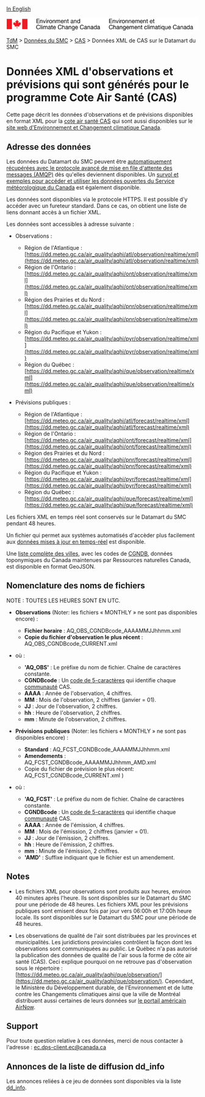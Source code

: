 [In English](readme_aqhi-datamartxml_en.md)

![ECCC logo](../../img_eccc-logo.png)

[TdM](../../readme_fr.md) > [Données du SMC](../readme_fr.md) > [CAS](readme_aqhi_fr.md) > Données XML de CAS sur le Datamart du SMC

# Données XML d'observations et prévisions qui sont générés pour le programme Cote Air Santé (CAS)

Cette page décrit les données d'observations et de prévisions disponibles en format XML pour la [cote air santé CAS](readme_aqhi_fr.md) qui sont aussi disponibles sur le [site web d'Environnement et Changement climatique Canada](https://meteo.gc.ca/airquality/pages/index_f.html). 

## Adresse des données 

Les données du Datamart du SMC peuvent être [automatiquement récupérées avec le protocole avancé de mise en file d'attente des messages (AMQP)](../../msc-datamart/amqp_fr.md) dès qu'elles deviennent disponibles. Un [survol et exemples pour accéder et utiliser les données ouvertes du Service météorologique du Canada](../../usage/readme_fr.md) est également disponible.

Les données sont disponibles via le protocole HTTPS. Il est possible d’y accéder avec un fureteur standard. Dans ce cas, on obtient une liste de liens donnant accès à un fichier XML.

Les données sont accessibles à adresse suivante :

* Observations : 

    * Région de l'Atlantique : [https://dd.meteo.gc.ca/air_quality/aqhi/atl/observation/realtime/xml](https://dd.meteo.gc.ca/air_quality/aqhi/atl/observation/realtime/xml)
    * Région de l'Ontario : [https://dd.meteo.gc.ca/air_quality/aqhi/ont/observation/realtime/xml](https://dd.meteo.gc.ca/air_quality/aqhi/ont/observation/realtime/xml)
    * Région des Prairies et du Nord : [https://dd.meteo.gc.ca/air_quality/aqhi/pnr/observation/realtime/xml](https://dd.meteo.gc.ca/air_quality/aqhi/pnr/observation/realtime/xml)
    * Région du Pacifique et Yukon : [https://dd.meteo.gc.ca/air_quality/aqhi/pyr/observation/realtime/xml](https://dd.meteo.gc.ca/air_quality/aqhi/pyr/observation/realtime/xml)
    * Région du Québec : [https://dd.meteo.gc.ca/air_quality/aqhi/que/observation/realtime/xml](https://dd.meteo.gc.ca/air_quality/aqhi/que/observation/realtime/xml)
    
* Prévisions publiques : 
  
    * Région de l'Atlantique : [https://dd.meteo.gc.ca/air_quality/aqhi/atl/forecast/realtime/xml](https://dd.meteo.gc.ca/air_quality/aqhi/atl/forecast/realtime/xml)
    * Région de l'Ontario : [https://dd.meteo.gc.ca/air_quality/aqhi/ont/forecast/realtime/xml](https://dd.meteo.gc.ca/air_quality/aqhi/ont/forecast/realtime/xml)
    * Région des Prairies et du Nord : [https://dd.meteo.gc.ca/air_quality/aqhi/pnr/forecast/realtime/xml](https://dd.meteo.gc.ca/air_quality/aqhi/pnr/forecast/realtime/xml)
    * Région du Pacifique et Yukon : [https://dd.meteo.gc.ca/air_quality/aqhi/pyr/forecast/realtime/xml](https://dd.meteo.gc.ca/air_quality/aqhi/pyr/forecast/realtime/xml)
    * Région du Québec : [https://dd.meteo.gc.ca/air_quality/aqhi/que/forecast/realtime/xml](https://dd.meteo.gc.ca/air_quality/aqhi/que/forecast/realtime/xml)

Les fichiers XML en temps réel sont conservés sur le Datamart du SMC pendant 48 heures.

Un fichier qui permet aux systèmes automatisés d'accèder plus facilement aux [données mises à jour en temps-réel](https://dd.meteo.gc.ca/air_quality/doc/AQHI_XML_File_List.xml) est disponible. 

Une [liste complète des villes](https://collaboration.cmc.ec.gc.ca/cmc/cmos/public_doc/msc-data/aqhi/aqhi_station.geojson), avec les codes de [CGNDB](http://www4.rncan.gc.ca/recherche-de-noms-de-lieux/unique), données toponymiques du Canada maintenues par Ressources naturelles Canada, est disponible en format GeoJSON.

## Nomenclature des noms de fichiers 

NOTE : TOUTES LES HEURES SONT EN UTC.

* **Observations** (Noter: les fichiers « MONTHLY » ne sont pas disponibles encore) :
       
    * __Fichier horaire__ : AQ_OBS_CGNDBcode_AAAAMMJJhhmm.xml
    * __Copie du fichier d'observation le plus récent__ : AQ_OBS_CGNDBcode_CURRENT.xml
    
* où :
        
    * __'AQ_OBS'__ : Le préfixe du nom de fichier. Chaîne de caractères constante.
    * __CGNDBcode__ : Un [code de 5-caractères](http://www4.rncan.gc.ca/recherche-de-noms-de-lieux/unique) qui identifie chaque [communauté](https://collaboration.cmc.ec.gc.ca/cmc/cmos/public_doc/msc-data/aqhi/aqhi_community.geojson) CAS. 
    * __AAAA__ : Année de l'observation, 4 chiffres.
    * __MM__ : Mois de l'observation, 2 chiffres (janvier = 01).
    * __JJ__ : Jour de l'observation, 2 chiffres.
    * __hh__ : Heure de l'observation, 2 chiffres.
    * __mm__ : Minute de l'observation, 2 chiffres.

* **Prévisions publiques** (Noter: les fichiers « MONTHLY » ne sont pas disponibles encore) :

    * __Standard__ :        AQ_FCST_CGNDBcode_AAAAMMJJhhmm.xml
    * __Amendements__ :     AQ_FCST_CGNDBcode_AAAAMMJJhhmm_AMD.xml
    * Copie du fichier de prévision le plus récent: AQ_FCST_CGNDBcode_CURRENT.xml )

* où :

    * __'AQ_FCST'__ : Le préfixe du nom de fichier. Chaîne de caractères constante.
    * __CGNDBcode__ : Un [code de 5-caractères](http://www4.rncan.gc.ca/recherche-de-noms-de-lieux/unique) qui identifie chaque [communauté](https://collaboration.cmc.ec.gc.ca/cmc/cmos/public_doc/msc-data/aqhi/aqhi_community.geojson) CAS. 
    * __AAAA__ : Année de l'émission, 4 chiffres.
    * __MM__ : Mois de l'émission, 2 chiffres (janvier = 01).
    * __JJ__ : Jour de l'émission, 2 chiffres.
    * __hh__ : Heure de l'émission, 2 chiffres.
    * __mm__ : Minute de l'émission, 2 chiffres.
    * __'AMD'__ :  Suffixe indiquant que le fichier est un amendement.

## Notes

* Les fichiers XML pour observations sont produits aux heures, environ 40 minutes après l'heure. Ils sont disponibles sur le Datamart du SMC pour une période de 48 heures. Les fichiers XML pour les prévisions publiques sont emisent deux fois par jour vers 06:00h et 17:00h heure locale. Ils sont disponibles sur le Datamart du SMC pour une période de 48 heures.

* Les observations de qualité de l'air sont distribuées par les provinces et municipalités. Les juridictions provinciales contrôlent la façon dont les observations sont communiquées au public. Le Québec n'a pas autorisé la publication des données de qualité de l'air sous la forme de côte air santé (CAS). Ceci explique pourquoi on ne retrouve pas d'observation sous le répertoire : [https://dd.meteo.gc.ca/air_quality/aqhi/que/observation/](https://dd.meteo.gc.ca/air_quality/aqhi/que/observation/). Cependant, le Ministère du Développement durable, de l'Environnement et de lutte contre les Changements climatiques ainsi que la ville de Montréal distribuent aussi certaines de leurs données sur [le portail américain AirNow](https://www.epa.gov/outdoor-air-quality-data/download-daily-data).

## Support

Pour toute question relative à ces données, merci de nous contacter à l'adresse : [ec.dps-client.ec@canada.ca](mailto:ec.dps-client.ec@canada.ca)

## Annonces de la liste de diffusion dd_info 

Les annonces reliées à ce jeu de données sont disponibles via la liste [dd_info](https://lists.ec.gc.ca/cgi-bin/mailman/listinfo/dd_info).
